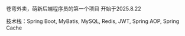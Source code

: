 苍穹外卖，萌新后端程序员的第一个项目
开始于2025.8.22

技术栈：Spring Boot, MyBatis, MySQL, Redis, JWT, Spring AOP, Spring Cache
